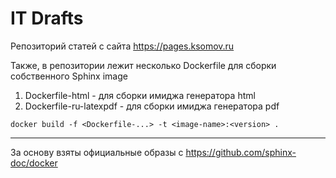 # IT Drafts

Репозиторий статей с сайта https://pages.ksomov.ru

Также, в репозитории лежит несколько Dockerfile для сборки собственного Sphinx image

1. Dockerfile-html - для сборки имиджа генератора html
2. Dockerfile-ru-latexpdf - для сборки имиджа генератора pdf

``docker build -f <Dockerfile-...> -t <image-name>:<version> .``

---
За основу взяты официальные образы с https://github.com/sphinx-doc/docker